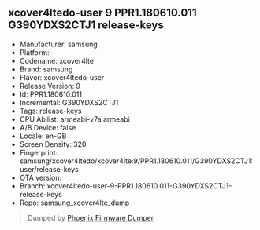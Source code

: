 ## xcover4ltedo-user 9 PPR1.180610.011 G390YDXS2CTJ1 release-keys
- Manufacturer: samsung
- Platform: 
- Codename: xcover4lte
- Brand: samsung
- Flavor: xcover4ltedo-user
- Release Version: 9
- Id: PPR1.180610.011
- Incremental: G390YDXS2CTJ1
- Tags: release-keys
- CPU Abilist: armeabi-v7a,armeabi
- A/B Device: false
- Locale: en-GB
- Screen Density: 320
- Fingerprint: samsung/xcover4ltedo/xcover4lte:9/PPR1.180610.011/G390YDXS2CTJ1:user/release-keys
- OTA version: 
- Branch: xcover4ltedo-user-9-PPR1.180610.011-G390YDXS2CTJ1-release-keys
- Repo: samsung_xcover4lte_dump


>Dumped by [Phoenix Firmware Dumper](https://github.com/DroidDumps/phoenix_firmware_dumper)
